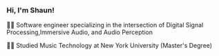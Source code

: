 ### Hi, I'm Shaun!

👨‍💻 Software engineer specializing in the intersection of Digital Signal Processing,Immersive Audio, and Audio Perception

👨‍🎓 Studied Music Technology at New York University (Master's Degree)


